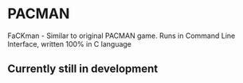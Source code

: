 # PACMAN
FaCKman - Similar to original PACMAN game. Runs in Command Line Interface, written 100% in C language
## Currently still in development
